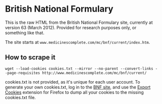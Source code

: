 British National Formulary
==

This is the raw HTML from the British National Formulary site, currently at version 63 (March 2012). Provided for research purposes only, or something like that.

The site starts at `www.medicinescomplete.com/mc/bnf/current/index.htm`.

How to scrape it
--

    wget --load-cookies cookies.txt --mirror --no-parent --convert-links --page-requisites http://www.medicinescomplete.com/mc/bnf/current/

cookies.txt is not provided, as it's unique for each user account. To generate your own cookies.txt, log in to the [BNF site](http://www.bnf.org/), and use the [Export Cookies](https://addons.mozilla.org/en-US/firefox/addon/export-cookies/) extension for Firefox to dump all your cookies to the missing cookies.txt file.